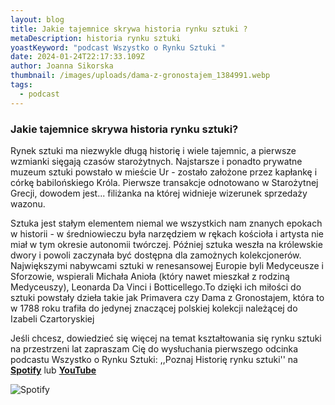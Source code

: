 ```yaml
---
layout: blog
title: Jakie tajemnice skrywa historia rynku sztuki ?
metaDescription: historia rynku sztuki
yoastKeyword: "podcast Wszystko o Rynku Sztuki "
date: 2024-01-24T22:17:33.109Z
author: Joanna Sikorska
thumbnail: /images/uploads/dama-z-gronostajem_1384991.webp
tags:
  - podcast
---
```

### Jakie tajemnice skrywa historia rynku sztuki?

Rynek sztuki ma niezwykle długą historię i wiele tajemnic, a pierwsze wzmianki sięgają czasów starożytnych. Najstarsze i ponadto prywatne muzeum sztuki powstało w mieście Ur - zostało założone przez kapłankę i córkę babilońskiego Króla. Pierwsze transakcje odnotowano w Starożytnej Grecji, dowodem jest... filiżanka na której widnieje wizerunek sprzedaży wazonu. 

Sztuka jest stałym elementem niemal we wszystkich nam znanych epokach w historii - w średniowieczu była narzędziem w rękach kościoła i artysta nie miał w tym okresie autonomii twórczej. Później sztuka weszła na królewskie dwory i powoli zaczynała być dostępna dla zamożnych kolekcjonerów. Największymi nabywcami sztuki w renesansowej Europie byli Medyceusze i Sforzowie, wspierali Michała Anioła (który nawet mieszkał z rodziną Medyceuszy), Leonarda Da Vinci i Botticellego.To dzięki ich miłości do sztuki powstały dzieła takie jak Primavera czy Dama z Gronostajem, która to w 1788 roku trafiła do jedynej znaczącej polskiej kolekcji należącej do Izabeli Czartoryskiej

Jeśli chcesz, dowiedzieć się więcej na temat kształtowania się rynku sztuki na przestrzeni lat zapraszam Cię do wysłuchania pierwszego odcinka podcastu Wszystko o Rynku Sztuki: ,,Poznaj Historię rynku sztuki'' na **[Spotify](https://open.spotify.com/episode/0PzmBtd8fRIcH3XnR4TA9s?si=rRkIJEiQSRWUbi36QAvm6Q&fbclid=IwAR3up6yoS5Ugors868oFrmNXtUczbheZzBOfVEO2nEx7xsgAfRBCwoBQsBk&nd=1&dlsi=3d10d4f95f4a4fa0)** lub **[YouTube](https://www.youtube.com/watch?v=cf3h1DqMFR0)**

![Spotify ](/images/uploads/black-and-white-man-portraits-arts-culture-podcast-cover.jpg "ArtDivision/ Podcast ")
